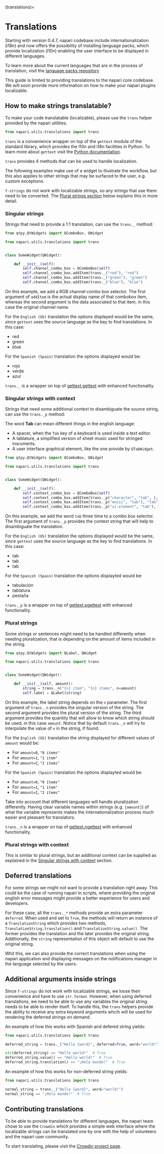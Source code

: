 (translations)=

# Translations

Starting with version 0.4.7, napari codebase include internationalization
(i18n) and now offers the possibility of installing language packs, which
provide localization (l10n) enabling the user interface to be displayed in
different languages.

To learn more about the current languages that are in the process of
translation, visit the [language packs repository](https://github.com/napari/napari-language-packs)

This guide is limited to providing translations to the napari core codebase.
We will soon provide more information on how to make your napari plugins 
localizable.

## How to make strings translatable?

To make your code translatable (localizable), please use the `trans` helper
provided by the napari utilities.

```python
from napari.utils.translations import trans
```

`trans` is a convenience wrapper on top of the `gettext` module of the
standard library, which provides the l10n and i18n facilities in Python. To
learn more about `gettext` visit the [Python documentation](https://docs.python.org/3/library/gettext.html).

`trans` provides 4 methods that can be used to handle localization.

The following examples make use of a widget to illustrate the workflow, but
this also applies to other strings that may be surfaced to the user, e.g.
custom exceptions.

`f-strings` do not work with localizable strings, so any strings that use them
need to be converted. The [Plural strings section](#plural-strings)
below explains this in more detail.

### Singular strings

Strings that need to provide a 1:1 translation, can use the `trans._` method:

```python
from qtpy.QtWidgets import QComboBox, QWidget

from napari.utils.translations import trans


class SomeWidget(QWidget):

    def __init__(self):
        self.channel_combo_box = QComboBox(self)        
        self.channel_combo_box.addItem(trans._("red"), "red")
        self.channel_combo_box.addItem(trans._("green"), "green")
        self.channel_combo_box.addItem(trans._("blue"), "blue")
```

On this example, we add a RGB channel combo box selector. The first argument of 
`addItem` is the actual display name of that combobox item, whereas the second
argument is the data associated to that item, in this case the original channel
name.

For the `English (US)` translation the options displayed would be the same,
since `gettext` uses the source language as the key to find translations.
In this case:

  * red
  * green
  * blue

For the `Spanish (Spain)` translation the options displayed would be:

  * rojo
  * verde
  * azul

`trans._` is a wrapper on top of [gettext.gettext](https://docs.python.org/3/library/gettext.html#gettext.gettext) with enhanced functionality.

### Singular strings with context

Strings that need some additional context to disambiguate the source string,
can use the `trans._p` method:

The word **Tab** can mean different things in the english language:
  * A spacer, when the `Tab` key of a keyboard is used inside a text editor.
  * A tablature, a simplified version of sheet music used for stringed
    insruments.
  * A user interface graphical element, like the one provide by `QTabWidget`.

```python
from qtpy.QtWidgets import QComboBox, QWidget

from napari.utils.translations import trans


class SomeWidget(QWidget):

    def __init__(self):
        self.context_combo_box = QComboBox(self)        
        self.context_combo_box.addItem(trans._p("character", "tab", ), "tab")
        self.context_combo_box.addItem(trans._p("music", "tab"), "tab")
        self.context_combo_box.addItem(trans._p("ui-element", "tab"), "tab")
```

On this example, we add the word `tab` three time to a combo box selector.
The first argument of `trans._p` provides the context string that will help
to disambiguate the translation.

For the `English (US)` translation the options displayed would be the same,
since `gettext` uses the source language as the key to find translations. In
this case:

  * tab
  * tab
  * tab

For the `Spanish (Spain)` translation the options displayted would be:

  * tabulación
  * tablatura
  * pestaña

`trans._p` is a wrapper on top of [gettext.pgettext](https://docs.python.org/3/library/gettext.html#gettext.pgettext) with enhanced functionality.

### Plural strings

Some strings or sentences might need to be handled differently when needing
pluralization, that is depending on the amount of items included in the
string.

```python
from qtpy.QtWidgets import QLabel, QWidget

from napari.utils.translations import trans


class SomeWidget(QWidget):

    def __init__(self, amount):
        string = trans._n("{n} item", "{n} items", n=amount)
        self.label = QLabel(string)
```

On this example, the label string depends on the `n` parameter. The
first argument of `trans._n` provides the singular version of the string.
The second argument provides the plural version of the string. The third
argument provides the quantity that will allow to know which string should
be used, in this case `amount`. Notice that by default `trans._n` will try to
interpolate the value of `n` in the string, if found.

For the `English (US)` translation the string displayed for different values
of `amount` would be:
  * For `amount=0`, `"0 items"`
  * For `amount=1`, `"1 item"`
  * For `amount=2`, `"2 items"`

For the `Spanish (Spain)` translation the options displayted would be:
  * For `amount=0`, `"0 ítems"`
  * For `amount=1`, `"1 ítem"`
  * For `amount=2`, `"2 ítems"`

Take into account that different languages will handle pluralization
differently. Having clear variable names within strings (e.g. `{amount}`) of
what the variable represents makes the internationalization process much
easier and pleasant for translators.

`trans._n` is a wrapper on top of [gettext.ngettext](https://docs.python.org/3/library/gettext.html#gettext.ngettext) with enhanced functionality.

### Plural strings with context

This is similar to plural strings, but an additional context can be supplied
as explained in the [Singular strings with context](#singular-strings-with-context) section.

## Deferred translations

For some strings we might not want to provide a translation right away. This
could be the case of running napari in scripts, where providing the original
english error messages might provide a better experience for users and
developers.

For these case, all the `trans._*` methods provide an extra parameter
`deferred`. When used and set to `True`, the methods will return an instance
of a `TranslationString` which provides two methods, `TranslationString.translation()` and `TranslationString.value()`. The former provides the translation and the later
provides the original string. Additionally, the `string` representation of this
object will default to use the original string.

Whit this, we can also provide the correct translations when using the napari
application and displaying messages on the notifications manager in the
language selected by the users.

## Additional arguments inside strings

Since `f-strings` do not work with localizable strings, we loose their
convenience and have to use `str.format`. However, when using deferred
translations, we need to be able to use any variables the original string
needs to be able to render itself. To handle this, the `trans` helpers
provide the ability to receive any extra keyword arguments whcih will be
used for rendering the deferred strings on demand.

An example of how this works with Spanish and defered string yields:

```python
from napari.utils.translations import trans

deferred_string = trans._("Hello {word}", deferred=True, word="world!")

str(deferred_string) == "Hello world!"  # True
deferred_string.value() == "Hello world!"  # True
deferred_string.translation() == "¡Hola mundo!"  # True
```

An example of how this works for non-deferred string yields:

```python
from napari.utils.translations import trans

normal_string = trans._("Hello {word}", word="world!")
normal_string == "¡Hola mundo!"  # True
```

## Contributing translations

To be able to provide translations for different languages, the napari team
chose to use the `Crowdin` which provides a simple web interface where the
localizable strings can be translated one by one with the help of volunteers
and the napari user community.

To start translating, please visit the [Crowdin project page](https://crowdin.com/project/napari).

